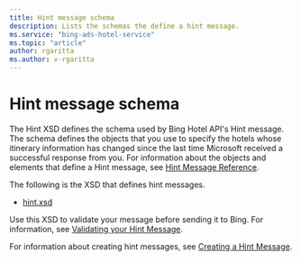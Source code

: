 ```yaml
---
title: Hint message schema
description: Lists the schemas the define a hint message.
ms.service: "bing-ads-hotel-service"
ms.topic: "article"
author: rgaritta
ms.author: v-rgaritta
---
```


# Hint message schema

The Hint XSD defines the schema used by Bing Hotel API's Hint message. The schema defines the objects that you use to specify the hotels whose itinerary information has changed since the last time Microsoft received a successful response from you. For information about the objects and elements that define a Hint message, see [Hint Message Reference](../hint-message/reference.md).

The following is the XSD that defines hint messages.

- [hint.xsd](https://bhacstatic.blob.core.windows.net/schemas/hint.xsd)

Use this XSD to validate your message before sending it to Bing. For information, see [Validating your Hint Message](../hint-message/validate-hint-message.md).

For information about creating hint messages, see [Creating a Hint Message](../hint-message/create-hint-message.md).

